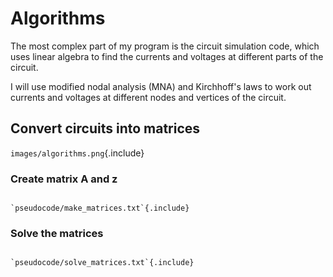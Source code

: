 # Algorithms

The most complex part of my program is the circuit simulation code, which uses linear algebra
to find the currents and voltages at different parts of the circuit.

I will use modified nodal analysis (MNA) and Kirchhoff's laws to work out currents and
voltages at different nodes and vertices of the circuit.


## Convert circuits into matrices


`images/algorithms.png`{.include}


### Create matrix A and z


``` VB.NET

`pseudocode/make_matrices.txt`{.include}

```


### Solve the matrices


``` VB.NET

`pseudocode/solve_matrices.txt`{.include}

```
